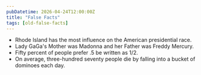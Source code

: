 ```yaml
---
pubDatetime: 2026-04-24T12:00:00Z
title: "False Facts"
tags: [old-false-facts]
---
```


- Rhode Island has the most influence on the American presidential race.
- Lady GaGa's Mother was Madonna and her Father was Freddy Mercury.
- Fifty percent of people prefer .5 be written as 1/2.
- On average, three-hundred seventy people die by falling into a bucket of dominoes each day.

